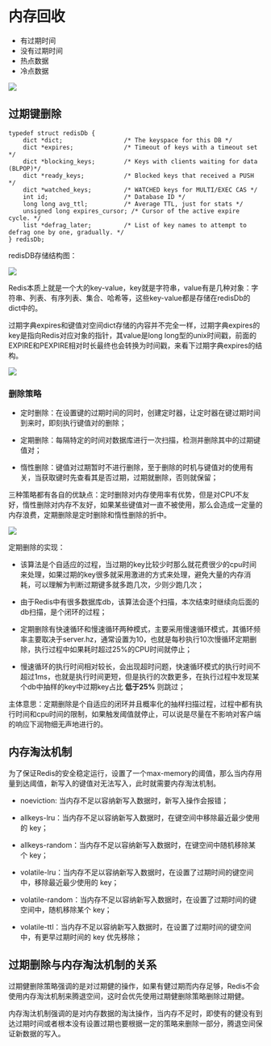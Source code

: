# 内存回收

- 有过期时间
- 没有过期时间
- 热点数据
- 冷点数据

![](/uploads/upload_5d7f98fa788a4c142b912f7ffcef39d3.png)

## 过期键删除

```
typedef struct redisDb {
    dict *dict;                 /* The keyspace for this DB */
    dict *expires;              /* Timeout of keys with a timeout set */
    dict *blocking_keys;        /* Keys with clients waiting for data (BLPOP)*/
    dict *ready_keys;           /* Blocked keys that received a PUSH */
    dict *watched_keys;         /* WATCHED keys for MULTI/EXEC CAS */
    int id;                     /* Database ID */
    long long avg_ttl;          /* Average TTL, just for stats */
    unsigned long expires_cursor; /* Cursor of the active expire cycle. */
    list *defrag_later;         /* List of key names to attempt to defrag one by one, gradually. */
} redisDb;
```

redisDB存储结构图：

![](/uploads/upload_698ec7425e0b76f351957e0e78f55ffe.png)

Redis本质上就是一个大的key-value，key就是字符串，value有是几种对象：字符串、列表、有序列表、集合、哈希等，这些key-value都是存储在redisDb的dict中的。

过期字典expires和键值对空间dict存储的内容并不完全一样，过期字典expires的key是指向Redis对应对象的指针，其value是long long型的unix时间戳，前面的EXPIRE和PEXPIRE相对时长最终也会转换为时间戳，来看下过期字典expires的结构。

![](/uploads/upload_9b11ddace14a824419dc079fb1c0932c.png)

### 删除策略

- 定时删除：在设置键的过期时间的同时，创建定时器，让定时器在键过期时间到来时，即刻执行键值对的删除；

- 定期删除：每隔特定的时间对数据库进行一次扫描，检测并删除其中的过期键值对；

- 惰性删除：键值对过期暂时不进行删除，至于删除的时机与键值对的使用有关，当获取键时先查看其是否过期，过期就删除，否则就保留；

三种策略都有各自的优缺点：定时删除对内存使用率有优势，但是对CPU不友好，惰性删除对内存不友好，如果某些键值对一直不被使用，那么会造成一定量的内存浪费，定期删除是定时删除和惰性删除的折中。

![](/uploads/upload_f4cec4f3d338ddc3e27b1c36c2535b10.png)

定期删除的实现：

- 该算法是个自适应的过程，当过期的key比较少时那么就花费很少的cpu时间来处理，如果过期的key很多就采用激进的方式来处理，避免大量的内存消耗，可以理解为判断过期键多就多跑几次，少则少跑几次；

- 由于Redis中有很多数据库db，该算法会逐个扫描，本次结束时继续向后面的db扫描，是个闭环的过程；

- 定期删除有快速循环和慢速循环两种模式，主要采用慢速循环模式，其循环频率主要取决于server.hz，通常设置为10，也就是每秒执行10次慢循环定期删除，执行过程中如果耗时超过25%的CPU时间就停止；

- 慢速循环的执行时间相对较长，会出现超时问题，快速循环模式的执行时间不超过1ms，也就是执行时间更短，但是执行的次数更多，在执行过程中发现某个db中抽样的key中过期key占比 **低于25%** 则跳过；

主体意思：定期删除是个自适应的闭环并且概率化的抽样扫描过程，过程中都有执行时间和cpu时间的限制，如果触发阈值就停止，可以说是尽量在不影响对客户端的响应下润物细无声地进行的。

## 内存淘汰机制

为了保证Redis的安全稳定运行，设置了一个max-memory的阈值，那么当内存用量到达阈值，新写入的键值对无法写入，此时就需要内存淘汰机制。

- noeviction: 当内存不足以容纳新写入数据时，新写入操作会报错；

- allkeys-lru：当内存不足以容纳新写入数据时，在键空间中移除最近最少使用的 key；

- allkeys-random：当内存不足以容纳新写入数据时，在键空间中随机移除某个 key；

- volatile-lru：当内存不足以容纳新写入数据时，在设置了过期时间的键空间中，移除最近最少使用的 key；

- volatile-random：当内存不足以容纳新写入数据时，在设置了过期时间的键空间中，随机移除某个 key；

- volatile-ttl：当内存不足以容纳新写入数据时，在设置了过期时间的键空间中，有更早过期时间的 key 优先移除；


## 过期删除与内存淘汰机制的关系

过期健删除策略强调的是对过期健的操作，如果有健过期而内存足够，Redis不会使用内存淘汰机制来腾退空间，这时会优先使用过期健删除策略删除过期健。

内存淘汰机制强调的是对内存数据的淘汰操作，当内存不足时，即使有的健没有到达过期时间或者根本没有设置过期也要根据一定的策略来删除一部分，腾退空间保证新数据的写入。
